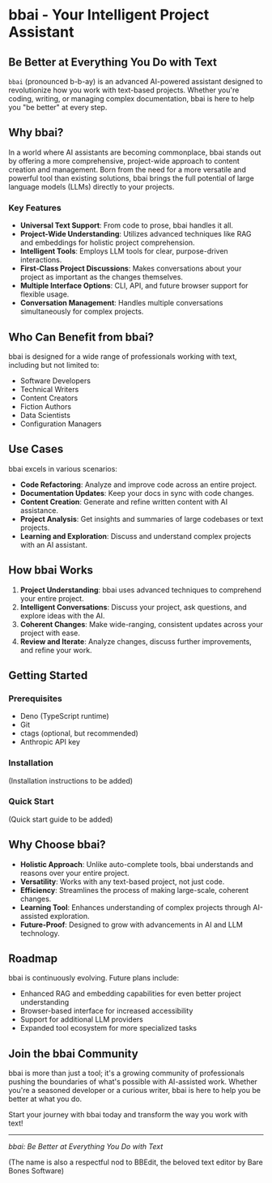 # bbai - Your Intelligent Project Assistant

## Be Better at Everything You Do with Text

`bbai` (pronounced b-b-ay) is an advanced AI-powered assistant designed to revolutionize how you work with text-based projects. Whether you're coding, writing, or managing complex documentation, bbai is here to help you "be better" at every step.

## Why bbai?

In a world where AI assistants are becoming commonplace, bbai stands out by offering a more comprehensive, project-wide approach to content creation and management. Born from the need for a more versatile and powerful tool than existing solutions, bbai brings the full potential of large language models (LLMs) directly to your projects.

### Key Features

- **Universal Text Support**: From code to prose, bbai handles it all.
- **Project-Wide Understanding**: Utilizes advanced techniques like RAG and embeddings for holistic project comprehension.
- **Intelligent Tools**: Employs LLM tools for clear, purpose-driven interactions.
- **First-Class Project Discussions**: Makes conversations about your project as important as the changes themselves.
- **Multiple Interface Options**: CLI, API, and future browser support for flexible usage.
- **Conversation Management**: Handles multiple conversations simultaneously for complex projects.

## Who Can Benefit from bbai?

bbai is designed for a wide range of professionals working with text, including but not limited to:

- Software Developers
- Technical Writers
- Content Creators
- Fiction Authors
- Data Scientists
- Configuration Managers

## Use Cases

bbai excels in various scenarios:

- **Code Refactoring**: Analyze and improve code across an entire project.
- **Documentation Updates**: Keep your docs in sync with code changes.
- **Content Creation**: Generate and refine written content with AI assistance.
- **Project Analysis**: Get insights and summaries of large codebases or text projects.
- **Learning and Exploration**: Discuss and understand complex projects with an AI assistant.

## How bbai Works

1. **Project Understanding**: bbai uses advanced techniques to comprehend your entire project.
2. **Intelligent Conversations**: Discuss your project, ask questions, and explore ideas with the AI.
3. **Coherent Changes**: Make wide-ranging, consistent updates across your project with ease.
4. **Review and Iterate**: Analyze changes, discuss further improvements, and refine your work.

## Getting Started

### Prerequisites

- Deno (TypeScript runtime)
- Git
- ctags (optional, but recommended)
- Anthropic API key

### Installation

(Installation instructions to be added)

### Quick Start

(Quick start guide to be added)

## Why Choose bbai?

- **Holistic Approach**: Unlike auto-complete tools, bbai understands and reasons over your entire project.
- **Versatility**: Works with any text-based project, not just code.
- **Efficiency**: Streamlines the process of making large-scale, coherent changes.
- **Learning Tool**: Enhances understanding of complex projects through AI-assisted exploration.
- **Future-Proof**: Designed to grow with advancements in AI and LLM technology.

## Roadmap

bbai is continuously evolving. Future plans include:

- Enhanced RAG and embedding capabilities for even better project understanding
- Browser-based interface for increased accessibility
- Support for additional LLM providers
- Expanded tool ecosystem for more specialized tasks

## Join the bbai Community

bbai is more than just a tool; it's a growing community of professionals pushing the boundaries of what's possible with AI-assisted work. Whether you're a seasoned developer or a curious writer, bbai is here to help you be better at what you do.

Start your journey with bbai today and transform the way you work with text!

---

*bbai: Be Better at Everything You Do with Text*

(The name is also a respectful nod to BBEdit, the beloved text editor by Bare Bones Software)
